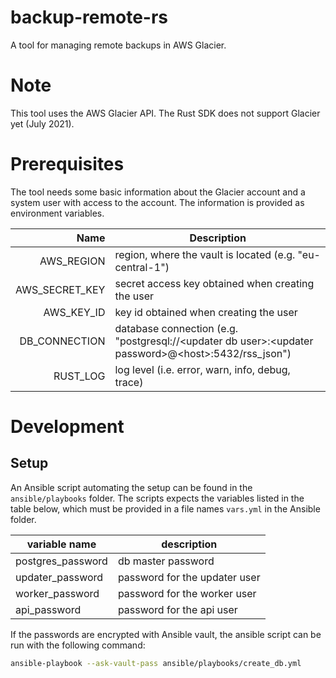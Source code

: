 # backup-remote-rs
A tool for managing remote backups in AWS Glacier.

# Note
This tool uses the AWS Glacier API.
The Rust SDK does not support Glacier yet (July 2021).

# Prerequisites
The tool needs some basic information about the Glacier account and a system user with access to the account.
The information is provided as environment variables.

| Name | Description |
| ---: | --- |
| AWS_REGION | region, where the vault is located (e.g. "eu-central-1") |
| AWS_SECRET_KEY | secret access key obtained when creating the user |
| AWS_KEY_ID | key id obtained when creating the user |
| DB_CONNECTION | database connection (e.g. "postgresql://&lt;updater db user&gt;:&lt;updater password&gt;@&lt;host&gt;:5432/rss_json") |
| RUST_LOG | log level (i.e. error, warn, info, debug, trace) |

# Development

## Setup

An Ansible script automating the setup can be found in the `ansible/playbooks` folder.
The scripts expects the variables listed in the table below, which must be provided in a file names `vars.yml` in the Ansible folder.

| variable name | description |
| ------------- | ----------- |
| postgres_password | db master password |
| updater_password | password for the updater user |
| worker_password | password for the worker user |
| api_password | password for the api user |

If the passwords are encrypted with Ansible vault, the ansible script can be run with the following command:

```bash
ansible-playbook --ask-vault-pass ansible/playbooks/create_db.yml
```
